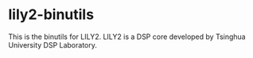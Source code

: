 lily2-binutils
==============

This is the binutils for LILY2. LILY2 is a DSP core developed by Tsinghua University DSP Laboratory.
